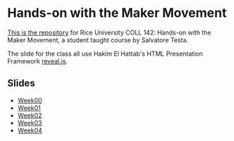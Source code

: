 Hands-on with the Maker Movement
=====

[This is the repository](https://github.com/SalvatoreT/howmm) for Rice University COLL 142: Hands-on with the Maker Movement, a student taught course by Salvatore Testa.

The slide for the class all use Hakim El Hattab's HTML Presentation Framework [reveal.js](https://github.com/hakimel/reveal.js).

Slides
-----
- [Week00](http://saltesta.com/howmm/week00/#/)
- [Week01](http://saltesta.com/howmm/week01/#/)
- [Week02](http://saltesta.com/howmm/week02/#/)
- [Week03](http://saltesta.com/howmm/week03/#/)
- [Week04](http://saltesta.com/howmm/week04/#/)